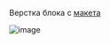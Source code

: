 Верстка блока с [макета](https://www.figma.com/file/upKblhpzv7AdxUl7U5YvAh/Smart-Teddy?node-id=1%3A1532&mode=dev)

![image](https://github.com/EvgeniaLeleo/dusty_hw_1-5-0-2/assets/88904845/536c2433-7ea5-41c9-a919-55fa8ce08ef9)
